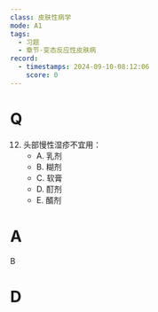 ```yaml
---
class: 皮肤性病学
mode: A1
tags:
  - 习题
  - 章节-变态反应性皮肤病
record:
  - timestamps: 2024-09-10-08:12:06
    score: 0
---
```


# Q
12. 头部慢性湿疹不宜用：
    - A. 乳剂
    - B. 糊剂
    - C. 软膏
    - D. 酊剂
    - E. 醑剂
# A
B
# D
